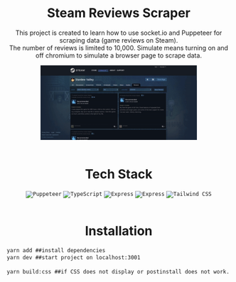 <div align="center">
   <h1>
      Steam Reviews Scraper
   </h1>
   <p>
    This project is created to learn how to use socket.io and Puppeteer for scraping data (game reviews on Steam).<br>
   The number of reviews is limited to 10,000. Simulate means turning on and off chromium to simulate a browser page to scrape data.
   </p>
   <img src="public/demo.gif" width="70%">
</div>
<br>

<div align="center">
   <h1>Tech Stack</h1>
</div>
<div align="center">
	<code><img width="80" src="https://github.com/marwin1991/profile-technology-icons/assets/136815194/ab742751-b55b-43d7-8f49-9a67e293f67c" alt="Puppeteer" title="Puppeteer"/></code>
   <code><img width="80" src="https://user-images.githubusercontent.com/25181517/183890598-19a0ac2d-e88a-4005-a8df-1ee36782fde1.png" alt="TypeScript" title="TypeScript"/></code>
	<code><img width="80" src="https://user-images.githubusercontent.com/25181517/183859966-a3462d8d-1bc7-4880-b353-e2cbed900ed6.png" alt="Express" title="Express"/></code>
   <code><img width="80" color="white" src="https://socket.io/images/logo.svg" alt="Express" title="Express"/></code>
	<code><img width="80" src="https://user-images.githubusercontent.com/25181517/202896760-337261ed-ee92-4979-84c4-d4b829c7355d.png" alt="Tailwind CSS" title="Tailwind CSS"/></code>
</div>
<br>

<div align="center">
   <h1>
      Installation
   </h>
</div>

```shell
yarn add ##install dependencies
yarn dev ##start project on localhost:3001

yarn build:css ##if CSS does not display or postinstall does not work.
```
 


